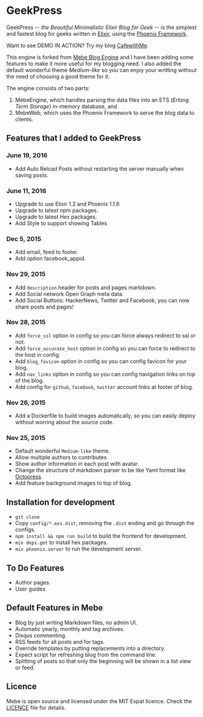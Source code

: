# GeekPress


GeekPress -- _the Beautiful Minimalistic Elixir Blog for Geek_ -- is the simplest and fastest blog for geeks written in [Elixir](https://elixir-lang.org),
using the [Phoenix Framework](http://www.phoenixframework.org/).

Want to see DEMO IN ACTION? Try my blog [CafewithMe](https://cafewith.me).

This engine is forked from [Mebe Blog Engine](https://blog.nytsoi.net/mebe) and I have been adding some features to make it more useful for my blogging need. I also added the default wonderful theme _Medium-like_ so you can enjoy your writting without the need of choosing a good theme for it.

The engine consists of two parts:

1. MebeEngine, which handles parsing the data files into an ETS (_Erlang Term Storage_) in-memory database, and
2. MebeWeb, which uses the Phoenix Framework to serve the blog data to clients.

## Features that I added to GeekPress

### June 19, 2016
* Add Auto Reload Posts without restarting the server manually when saving posts.

### June 11, 2016
* Upgrade to use Elixir 1.2 and Phoenix 1.1.6
* Upgrade to latest npm packages.
* Upgrade to latest Hex packages.
* Add Style to support showing Tables

### Dec 5, 2015
* Add email, feed to footer.
* Add option facebook_appid.

### Nov 29, 2015
* Add `description` header for posts and pages markdown.
* Add Social network Open Graph meta data.
* Add Social Buttons: HackerNews, Twitter and Facebook, you can now share posts and pages!

### Nov 28, 2015
* Add `force_ssl` option in config so you can force always redirect to ssl or not.
* Add `force_accurate_host` option in config so you can force to redirect to the host in config.
* Add `blog_favicon` option in config so you can config favicon for your blog.
* Add `nav_links` option in config so you can config navigation links on top of the blog.
* Add config for `github`, `facebook`, `twitter` account links at footer of blog.

### Nov 26, 2015
* Add a Dockerfile to build images automatically, so you can easily deploy without worring about the source code.

### Nov 25, 2015
* Default wonderful `Medium-like` theme.
* Allow multiple authors to contributes
* Show author information in each post with avatar.
* Change the structure of markdown parser to be like Yaml format like [Octopress](http://octopress.org/docs/blogging/).
* Add feature background images to top of blog.

## Installation for development

* `git clone`
* Copy `config/*.exs.dist`, removing the `.dist` ending and go through the configs.
* `npm install && npm run build` to build the frontend for development.
* `mix deps.get` to install hex packages.
* `mix phoenix.server` to run the development server.

## To Do Features

* Author pages.
* User guides

## Default Features in Mebe

* Blog by just writing Markdown files, no admin UI.
* Automatic yearly, monthly and tag archives.
* Disqus commenting.
* RSS feeds for all posts and for tags.
* Override templates by putting replacements into a directory.
* Expect script for refreshing blog from the command line.
* Splitting of posts so that only the beginning will be shown in a list view or feed.


## Licence

Mebe is open source and licensed under the MIT Expat licence. Check the [LICENCE](LICENCE) file for details.
